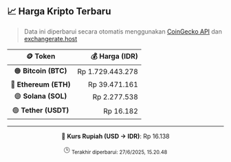 

<!-- HARGA_KRIPTO -->
## 📈 Harga Kripto Terbaru

> Data ini diperbarui secara otomatis menggunakan [CoinGecko API](https://www.coingecko.com/) dan [exchangerate.host](https://exchangerate.host/)

<div align="center">

| 🪙 Token | 💰 Harga (IDR) |
|:------:|---------------:|
| 🟠 **Bitcoin (BTC)**   | Rp 1.729.443.278 |
| 🔵 **Ethereum (ETH)**  | Rp 39.471.161 |
| 🟣 **Solana (SOL)**    | Rp 2.277.538 |
| 🟢 **Tether (USDT)**   | Rp 16.182 |

---

💱 **Kurs Rupiah (USD → IDR)**: Rp 16.138

🕒 <sub>Terakhir diperbarui: 27/6/2025, 15.20.48</sub>

</div>
<!-- /HARGA_KRIPTO -->
